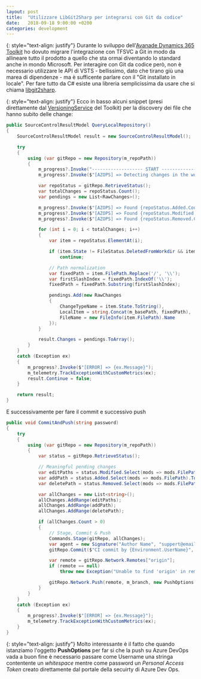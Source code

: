```yaml
---
layout: post
title:  "Utilizzare LibGit2Sharp per integrarsi con Git da codice"
date:   2018-09-18 9:00:00 +0200
categories: development
---
```

{: style="text-align: justify"}
Durante lo sviluppo dell'[Avanade Dynamics 365 Toolkit](https://marketplace.visualstudio.com/items?itemName=GiancarloLelli.AvanadeCRMToolkit) ho dovuto migrare l'integrazione con TFSVC a Git in modo da allineare tutto il prodotto a quello che sta ormai diventando lo standard anche in mondo Microsoft. Per interagire con Git da codice però, non è necessario utilizzare le API di VSTS - bellissimo, dato che tirano giù una marea di dipendenze - ma è sufficente parlare con il "Git installato in locale". Per fare tutto da C# esiste una libreria semplicissima da usare che si chiama [libgit2sharp](https://github.com/libgit2/libgit2sharp).  
  
{: style="text-align: justify"}
Ecco in basso alcuni snippet (presi direttamente dal [VersioningService](https://github.com/GiancarloLelli/xrmdeployvsx/blob/master/src/CRMDevLabs.Toolkit.AzOps/VersioningService.cs) del Toolkit) per la discovery dei file che hanno subito delle change:
```csharp
public SourceControlResultModel QueryLocalRepository()
{
    SourceControlResultModel result = new SourceControlResultModel();

    try
    {
        using (var gitRepo = new Repository(m_repoPath))
        {
            m_progress?.Invoke("------------------- START -----------------------");
            m_progress?.Invoke($"[AZOPS] => Detecting changes in the workspace.");

            var repoStatus = gitRepo.RetrieveStatus();
            var totalChanges = repoStatus.Count();
            var pendings = new List<RawChanges>();

            m_progress?.Invoke($"[AZOPS] => Found {repoStatus.Added.Count()} added items.");
            m_progress?.Invoke($"[AZOPS] => Found {repoStatus.Modified.Count()} modified items.");
            m_progress?.Invoke($"[AZOPS] => Found {repoStatus.Removed.Count()} removed items.");

            for (int i = 0; i < totalChanges; i++)
            {
                var item = repoStatus.ElementAt(i);

                if (item.State != FileStatus.DeletedFromWorkdir && item.State != FileStatus.ModifiedInWorkdir && item.State != FileStatus.NewInWorkdir)
                    continue;

                // Path normalization
                var fixedPath = item.FilePath.Replace('/', '\\');
                var firstSlashIndex = fixedPath.IndexOf('\\');
                fixedPath = fixedPath.Substring(firstSlashIndex);

                pendings.Add(new RawChanges
                {
                    ChangeTypeName = item.State.ToString(),
                    LocalItem = string.Concat(m_basePath, fixedPath),
                    FileName = new FileInfo(item.FilePath).Name
                });
            }

            result.Changes = pendings.ToArray();
        }
    }
    catch (Exception ex)
    {
        m_progress?.Invoke($"[ERROR] => {ex.Message}");
        m_telemetry.TrackExceptionWithCustomMetrics(ex);
        result.Continue = false;
    }

    return result;
}
```
E successivamente per fare il commit e successivo push
```csharp
public void CommitAndPush(string password)
{
    try
    {
        using (var gitRepo = new Repository(m_repoPath))
        {
            var status = gitRepo.RetrieveStatus();

            // Meaningful pending changes
            var editPaths = status.Modified.Select(mods => mods.FilePath).ToList();
            var addPath = status.Added.Select(mods => mods.FilePath).ToList();
            var deletePath = status.Removed.Select(mods => mods.FilePath).ToList();

            var allChanges = new List<string>();
            allChanges.AddRange(editPaths);
            allChanges.AddRange(addPath);
            allChanges.AddRange(deletePath);

            if (allChanges.Count > 0)
            {
                // Stage, Commit & Push
                Commands.Stage(gitRepo, allChanges);
                var agent = new Signature("Author Name", "suppert@email.com", DateTimeOffset.Now);
                gitRepo.Commit($"CI commit by {Environment.UserName}", agent, agent);

                var remote = gitRepo.Network.Remotes["origin"];
                if (remote == null)
                    throw new Exception("Unable to find 'origin' in remote branches list");

                gitRepo.Network.Push(remote, m_branch, new PushOptions { CredentialsProvider = (a, b, supported) => new UsernamePasswordCredentials { Username = m_username, Password = password } });
            }
        }
    }
    catch (Exception ex)
    {
        m_progress?.Invoke($"[ERROR] => {ex.Message}");
        m_telemetry.TrackExceptionWithCustomMetrics(ex);
    }
}
```
{: style="text-align: justify"}
Molto interessante è il fatto che quando istanziamo l'oggetto **PushOptions** per far si che la push su Azure DevOps vada a buon fine è necessario passare come Username una stringa contentente un *whitespace* mentre come password un *Personal Access Token* creato direttamente dal portale della secuirty di Azure Dev Ops.
